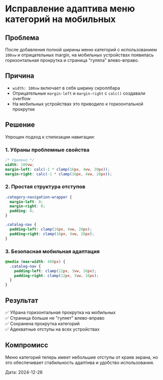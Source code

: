 # Исправление адаптива меню категорий на мобильных

## Проблема
После добавления полной ширины меню категорий с использованием `100vw` и отрицательных margin, на мобильных устройствах появилась горизонтальная прокрутка и страница "гуляла" влево-вправо.

## Причина
- `width: 100vw` включает в себя ширину скроллбара
- Отрицательные `margin-left` и `margin-right` с `calc()` создавали overflow
- На мобильных устройствах это приводило к горизонтальной прокрутке

## Решение
Упрощен подход к стилизации навигации:

### 1. Убраны проблемные свойства
```scss
/* Удалено */
width: 100vw;
margin-left: calc(-1 * clamp(16px, 4vw, 20px));
margin-right: calc(-1 * clamp(16px, 4vw, 20px));
```

### 2. Простая структура отступов
```scss
.category-navigation-wrapper {
  margin-left: 0;
  margin-right: 0;
  padding: 0;
}

.catalog-nav {
  padding-left: clamp(16px, 4vw, 20px);
  padding-right: clamp(16px, 4vw, 20px);
}
```

### 3. Безопасная мобильная адаптация
```scss
@media (max-width: 480px) {
  .catalog-nav {
    padding-left: clamp(12px, 3vw, 16px);
    padding-right: clamp(12px, 3vw, 16px);
  }
}
```

## Результат
✅ Убрана горизонтальная прокрутка на мобильных  
✅ Страница больше не "гуляет" влево-вправо  
✅ Сохранена прокрутка категорий  
✅ Адекватные отступы на всех устройствах  

## Компромисс
Меню категорий теперь имеет небольшие отступы от краев экрана, но это обеспечивает стабильность адаптива и удобство использования.

Дата: 2024-12-26 